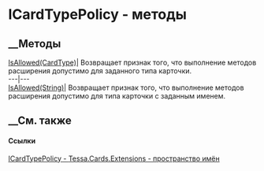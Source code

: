 # ICardTypePolicy - методы
##  __Методы
[IsAllowed(CardType)](M_Tessa_Cards_Extensions_ICardTypePolicy_IsAllowed_1.htm)|
Возвращает признак того, что выполнение методов расширения допустимо для
заданного типа карточки.  
---|---  
[IsAllowed(String)](M_Tessa_Cards_Extensions_ICardTypePolicy_IsAllowed.htm)|
Возвращает признак того, что выполнение методов расширения допустимо для типа
карточки с заданным именем.  
##  __См. также
#### Ссылки
[ICardTypePolicy - ](T_Tessa_Cards_Extensions_ICardTypePolicy.htm)
[Tessa.Cards.Extensions - пространство имён](N_Tessa_Cards_Extensions.htm)
